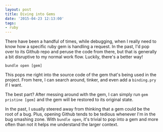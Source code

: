 ```yaml
---
layout: post
title: Diving into Gems
date: '2015-04-23 12:13:00'
tags:
- ruby
---
```


There have been a handful of times, while debugging, when I really need to know how a specific ruby gem is handling a request. In the past, I'd pop over to its Github repo and peruse the code from there, but that is generally  a bit disruptive to my normal work flow. Luckily, there's a better way!

`bundle open [gem]`

This pops me right into the source code of the gem that's being used in the project. From here, I can search around, tinker, and even add a `binding.pry` if I want.

The best part? After messing around with the gem, I can simply run `gem pristine [gem]` and the gem will be restored to its original state.

In the past, I usually steered away from thinking that a gem could be the root of a bug. Plus, opening Github tends to be tedious whenever I'm in the bug smashing zone. With `bundle open`, it's trivial to pop into a gem and more often than not it helps me understand the larger context. 